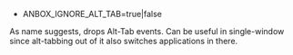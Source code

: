 - ANBOX_IGNORE_ALT_TAB=true|false

As name suggests, drops Alt-Tab events.
Can be useful in single-window since alt-tabbing out of it also switches applications in there.
